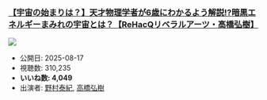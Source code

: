 ### [【宇宙の始まりは？】天才物理学者が6歳にわかるよう解説!?暗黒エネルギーまみれの宇宙とは？【ReHacQリベラルアーツ・高橋弘樹】](https://www.youtube.com/watch?v=jT72hUv9GgE)
[![](https://img.youtube.com/vi/jT72hUv9GgE/sddefault.jpg)](https://www.youtube.com/watch?v=jT72hUv9GgE)
-   公開日: 2025-08-17
-   視聴数: 310,235
-   **いいね数: 4,049**
-   出演者: [野村泰紀](/rehacq_fan/people/野村泰紀 "wikilink"), [高橋弘樹](/rehacq_fan/people/高橋弘樹 "wikilink")
